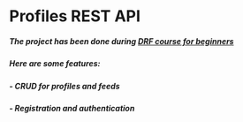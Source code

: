 # Profiles REST API
##### The project has been done during [DRF course for beginners](https://coursehunter.net/course/sozdayte-backend-rest-api-s-pomoshchyu-python-i-django-dlya-nachinayushchih)
##### Here are some features:
##### - CRUD for profiles and feeds
##### - Registration and authentication